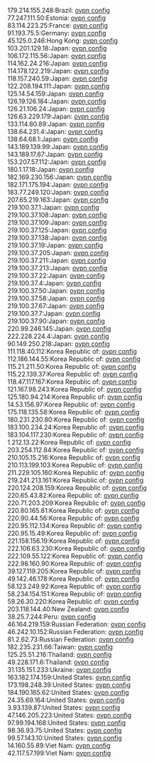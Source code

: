 179.214.155.248:Brazil: [ovpn config](vpn/179_214_155_248.ovpn)  
77.247.111.50:Estonia: [ovpn config](vpn/77_247_111_50.ovpn)  
83.114.223.25:France: [ovpn config](vpn/83_114_223_25.ovpn)  
91.193.75.5:Germany: [ovpn config](vpn/91_193_75_5.ovpn)  
45.125.0.246:Hong Kong: [ovpn config](vpn/45_125_0_246.ovpn)  
103.201.129.18:Japan: [ovpn config](vpn/103_201_129_18.ovpn)  
106.172.115.56:Japan: [ovpn config](vpn/106_172_115_56.ovpn)  
114.162.24.216:Japan: [ovpn config](vpn/114_162_24_216.ovpn)  
114.178.122.219:Japan: [ovpn config](vpn/114_178_122_219.ovpn)  
118.157.240.59:Japan: [ovpn config](vpn/118_157_240_59.ovpn)  
122.208.194.111:Japan: [ovpn config](vpn/122_208_194_111.ovpn)  
125.14.54.159:Japan: [ovpn config](vpn/125_14_54_159.ovpn)  
126.19.126.184:Japan: [ovpn config](vpn/126_19_126_184.ovpn)  
126.21.106.24:Japan: [ovpn config](vpn/126_21_106_24.ovpn)  
126.63.229.179:Japan: [ovpn config](vpn/126_63_229_179.ovpn)  
133.114.80.89:Japan: [ovpn config](vpn/133_114_80_89.ovpn)  
138.64.231.4:Japan: [ovpn config](vpn/138_64_231_4.ovpn)  
138.64.68.1:Japan: [ovpn config](vpn/138_64_68_1.ovpn)  
143.189.139.99:Japan: [ovpn config](vpn/143_189_139_99.ovpn)  
143.189.17.67:Japan: [ovpn config](vpn/143_189_17_67.ovpn)  
153.207.57.112:Japan: [ovpn config](vpn/153_207_57_112.ovpn)  
180.1.17.18:Japan: [ovpn config](vpn/180_1_17_18.ovpn)  
182.169.230.156:Japan: [ovpn config](vpn/182_169_230_156.ovpn)  
182.171.175.194:Japan: [ovpn config](vpn/182_171_175_194.ovpn)  
183.77.249.120:Japan: [ovpn config](vpn/183_77_249_120.ovpn)  
207.65.219.163:Japan: [ovpn config](vpn/207_65_219_163.ovpn)  
219.100.37.1:Japan: [ovpn config](vpn/219_100_37_1.ovpn)  
219.100.37.108:Japan: [ovpn config](vpn/219_100_37_108.ovpn)  
219.100.37.109:Japan: [ovpn config](vpn/219_100_37_109.ovpn)  
219.100.37.125:Japan: [ovpn config](vpn/219_100_37_125.ovpn)  
219.100.37.138:Japan: [ovpn config](vpn/219_100_37_138.ovpn)  
219.100.37.19:Japan: [ovpn config](vpn/219_100_37_19.ovpn)  
219.100.37.205:Japan: [ovpn config](vpn/219_100_37_205.ovpn)  
219.100.37.211:Japan: [ovpn config](vpn/219_100_37_211.ovpn)  
219.100.37.213:Japan: [ovpn config](vpn/219_100_37_213.ovpn)  
219.100.37.22:Japan: [ovpn config](vpn/219_100_37_22.ovpn)  
219.100.37.4:Japan: [ovpn config](vpn/219_100_37_4.ovpn)  
219.100.37.50:Japan: [ovpn config](vpn/219_100_37_50.ovpn)  
219.100.37.58:Japan: [ovpn config](vpn/219_100_37_58.ovpn)  
219.100.37.67:Japan: [ovpn config](vpn/219_100_37_67.ovpn)  
219.100.37.7:Japan: [ovpn config](vpn/219_100_37_7.ovpn)  
219.100.37.90:Japan: [ovpn config](vpn/219_100_37_90.ovpn)  
220.99.246.145:Japan: [ovpn config](vpn/220_99_246_145.ovpn)  
222.228.224.4:Japan: [ovpn config](vpn/222_228_224_4.ovpn)  
90.149.250.218:Japan: [ovpn config](vpn/90_149_250_218.ovpn)  
111.118.40.112:Korea Republic of: [ovpn config](vpn/111_118_40_112.ovpn)  
112.186.144.55:Korea Republic of: [ovpn config](vpn/112_186_144_55.ovpn)  
115.21.211.50:Korea Republic of: [ovpn config](vpn/115_21_211_50.ovpn)  
115.22.139.37:Korea Republic of: [ovpn config](vpn/115_22_139_37.ovpn)  
118.47.117.167:Korea Republic of: [ovpn config](vpn/118_47_117_167.ovpn)  
121.167.98.243:Korea Republic of: [ovpn config](vpn/121_167_98_243.ovpn)  
125.180.94.214:Korea Republic of: [ovpn config](vpn/125_180_94_214.ovpn)  
14.53.156.97:Korea Republic of: [ovpn config](vpn/14_53_156_97.ovpn)  
175.118.135.58:Korea Republic of: [ovpn config](vpn/175_118_135_58.ovpn)  
180.231.230.80:Korea Republic of: [ovpn config](vpn/180_231_230_80.ovpn)  
183.100.234.24:Korea Republic of: [ovpn config](vpn/183_100_234_24.ovpn)  
183.104.117.230:Korea Republic of: [ovpn config](vpn/183_104_117_230.ovpn)  
1.212.13.22:Korea Republic of: [ovpn config](vpn/1_212_13_22.ovpn)  
203.254.112.84:Korea Republic of: [ovpn config](vpn/203_254_112_84.ovpn)  
210.105.15.216:Korea Republic of: [ovpn config](vpn/210_105_15_216.ovpn)  
210.113.199.103:Korea Republic of: [ovpn config](vpn/210_113_199_103.ovpn)  
211.229.105.160:Korea Republic of: [ovpn config](vpn/211_229_105_160.ovpn)  
219.241.213.161:Korea Republic of: [ovpn config](vpn/219_241_213_161.ovpn)  
220.124.208.159:Korea Republic of: [ovpn config](vpn/220_124_208_159.ovpn)  
220.65.43.82:Korea Republic of: [ovpn config](vpn/220_65_43_82.ovpn)  
220.71.203.209:Korea Republic of: [ovpn config](vpn/220_71_203_209.ovpn)  
220.80.165.81:Korea Republic of: [ovpn config](vpn/220_80_165_81.ovpn)  
220.90.44.56:Korea Republic of: [ovpn config](vpn/220_90_44_56.ovpn)  
220.95.112.134:Korea Republic of: [ovpn config](vpn/220_95_112_134.ovpn)  
220.95.15.49:Korea Republic of: [ovpn config](vpn/220_95_15_49.ovpn)  
221.158.156.19:Korea Republic of: [ovpn config](vpn/221_158_156_19.ovpn)  
222.106.63.230:Korea Republic of: [ovpn config](vpn/222_106_63_230.ovpn)  
222.109.55.122:Korea Republic of: [ovpn config](vpn/222_109_55_122.ovpn)  
222.98.160.90:Korea Republic of: [ovpn config](vpn/222_98_160_90.ovpn)  
39.127.119.205:Korea Republic of: [ovpn config](vpn/39_127_119_205.ovpn)  
49.142.46.178:Korea Republic of: [ovpn config](vpn/49_142_46_178.ovpn)  
58.123.249.92:Korea Republic of: [ovpn config](vpn/58_123_249_92.ovpn)  
58.234.154.151:Korea Republic of: [ovpn config](vpn/58_234_154_151.ovpn)  
59.26.30.220:Korea Republic of: [ovpn config](vpn/59_26_30_220.ovpn)  
203.118.144.40:New Zealand: [ovpn config](vpn/203_118_144_40.ovpn)  
38.25.7.244:Peru: [ovpn config](vpn/38_25_7_244.ovpn)  
46.164.219.159:Russian Federation: [ovpn config](vpn/46_164_219_159.ovpn)  
46.242.10.152:Russian Federation: [ovpn config](vpn/46_242_10_152.ovpn)  
81.2.62.73:Russian Federation: [ovpn config](vpn/81_2_62_73.ovpn)  
182.235.231.66:Taiwan: [ovpn config](vpn/182_235_231_66.ovpn)  
125.25.51.216:Thailand: [ovpn config](vpn/125_25_51_216.ovpn)  
49.228.171.6:Thailand: [ovpn config](vpn/49_228_171_6.ovpn)  
31.135.151.233:Ukraine: [ovpn config](vpn/31_135_151_233.ovpn)  
163.182.174.159:United States: [ovpn config](vpn/163_182_174_159.ovpn)  
173.198.248.39:United States: [ovpn config](vpn/173_198_248_39.ovpn)  
184.190.165.62:United States: [ovpn config](vpn/184_190_165_62.ovpn)  
24.35.69.164:United States: [ovpn config](vpn/24_35_69_164.ovpn)  
3.93.139.87:United States: [ovpn config](vpn/3_93_139_87.ovpn)  
47.146.205.223:United States: [ovpn config](vpn/47_146_205_223.ovpn)  
97.99.194.168:United States: [ovpn config](vpn/97_99_194_168.ovpn)  
98.36.93.75:United States: [ovpn config](vpn/98_36_93_75.ovpn)  
99.57.143.10:United States: [ovpn config](vpn/99_57_143_10.ovpn)  
14.160.55.89:Viet Nam: [ovpn config](vpn/14_160_55_89.ovpn)  
42.117.57.199:Viet Nam: [ovpn config](vpn/42_117_57_199.ovpn)  
